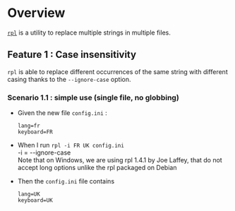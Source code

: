 # Overview 
[`rpl`](https://manpages.debian.org/bookworm/rpl/rpl.1.en.html) is a utility to replace multiple strings in multiple files. 


## Feature 1 : Case insensitivity

`rpl` is able to replace different occurrences of the same string with different casing thanks to the `--ignore-case` option.

### Scenario 1.1 : simple use (single file, no globbing)

- Given the new file `config.ini` :
  ```
  lang=fr
  keyboard=FR
  ```

- When I run `rpl -i FR UK config.ini`  
  -i = --ignore-case  
  Note that on Windows, we are using rpl 1.4.1 by Joe Laffey, that do not accept long options unlike the rpl packaged on Debian 

- Then the `config.ini` file contains 
  ```
  lang=UK
  keyboard=UK
  ```
  

